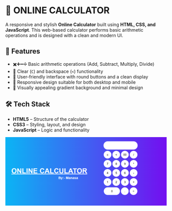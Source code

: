 # 🧮 ONLINE CALCULATOR

A responsive and stylish **Online Calculator** built using **HTML, CSS, and JavaScript**. This web-based calculator performs basic arithmetic operations and is designed with a clean and modern UI.

## 🌟 Features

- ✖️➕➖➗ Basic arithmetic operations (Add, Subtract, Multiply, Divide)
- 🔁 Clear (`C`) and backspace (`<`) functionality
- 🧮 User-friendly interface with round buttons and a clean display
- 📱 Responsive design suitable for both desktop and mobile
- 🎨 Visually appealing gradient background and minimal design

## 🛠️ Tech Stack

- **HTML5** – Structure of the calculator
- **CSS3** – Styling, layout, and design
- **JavaScript** – Logic and functionality

![Calculator Screenshot](https://github.com/Manasa-2407/Calculator/blob/main/Screenshot%202025-06-14%20202741.png)
